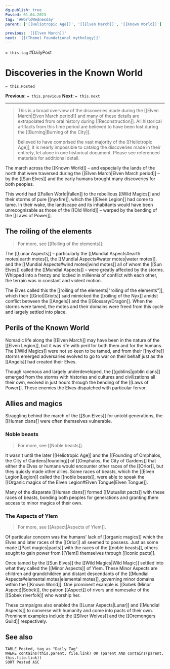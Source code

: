 ```yaml
---
dg-publish: true
Posted: 01.04.2023
tag: '#WorldWednesday'
parent: ['[[Heliotropic Age]]', '[[Elven March]]', '[[Known World]]']

previous: '[[Elven March]]'
next: '[[(Theme) Foundational mythology]]'
---
```

`= this.tag` #DailyPost
# Discoveries in the Known World
`= this.Posted`

**Previous:** `= this.previous`
**Next:** `= this.next`

---

> This is a broad overview of the discoveries made during the [[Elven March|Elven March period]] and many of these details are extrapolated from oral history during [[Reconstruction]]. All historical artifacts from this time period are believed to have been lost during the [[Burning|Burning of the City]].
>
> Believed to have comprised the vast majority of the [[Heliotropic Age]], it is nearly impossible to catalog the discoveries made in their entirety, let alone in one historical document. Please see referenced materials for additional detail.

The march across the [[Known World]] – and especially the lands of the north that were traversed during the [[Elven March|Elven March period]] – by the [[Sun Elves]] and the early humans brought many discoveries for both peoples.

This world had [[Fallen World|fallen]] to the rebellious [[Wild Magics]] and their storms of pure [[nyxfire]], which the [[Elven Legion]] had come to tame. In their wake, the landscape and its inhabitants would have been unrecognizable as those of the [[Old World]] – warped by the bending of the [[Laws of Power]].

## The roiling of the elements

> For more, see [[Roiling of the elements]].

The [[Lunar Aspects]] – particularly the [[Mundial Aspects#earth motes|earth motes]], the [[Mundial Aspects#water motes|water motes]], and the [[Mundial Aspects#wind motes|wind motes]] all of whom the [[Sun Elves]] called the [[Mundial Aspects]] – were greatly affected by the storms. Whipped into a frenzy and locked in millennia of conflict with each other, the terrain was in constant and violent motion.

The Elves called this the [[roiling of the elements|"roiling of the elements"]], which their [[Griot|Griots]] said mimicked the [[roiling of the Nyx]] amidst conflict between the [[Angels]] and the [[Glossary/Dragon]]. When the storms were tamed, the motes and their domains were freed from this cycle and largely settled into place.

## Perils of the Known World

Nomadic life along the [[Elven March]] may have been in the nature of the [[Elven Legion]], but it was rife with peril for both them and for the humans. The [[Wild Magics]] were not so keen to be tamed, and from their [[nyxfire]] storms emerged adversaries evolved to go to war on their behalf just as the [[Angels]] had created their Elves.

Though ravenous and largely underdeveloped, the [[goblins|goblin clans]] emerged from the storms with histories and cultures and civilizations all their own, evolved in just hours through the bending of the [[Laws of Power]]. These enemies the Elves dispatched with particular fervor.

## Allies and magics

Straggling behind the march of the [[Sun Elves]] for untold generations, the [[Human clans]] were often themselves vulnerable.

### Noble beasts

> For more, see [[Noble beasts]].

It wasn't until the later [[Heliotropic Age]] and the [[Founding of Omphalos, the City of Gardens|founding]] of [[Omphalos, the City of Gardens]] that either the Elves or humans would encounter other races of the [[Orior]], but they quickly made other allies. Some races of beasts, which the [[Elven Legion|Legion]] called the [[noble beasts]], were able to speak the [[Organic magics of the Elven Legion#Elven Tongue|Elven Tongue]].

Many of the disparate [[Human clans]] formed [[Mutualist pacts]] with these races of beasts, bonding both peoples for generations and granting them access to minor magics of their own.

### The Aspects of Ylem

> For more, see [[Aspect|Aspects of Ylem]].

Of particular concern was the humans' lack of [[organic magics]] which the Elves and later races of the [[Orior]] all seemed to possess. Just as some made [[Pact magics|pacts]] with the races of the [[noble beasts]], others sought to gain power from [[Ylem]] themselves through [[iconic pacts]].

Once tamed by the [[Sun Elves]] the [[Wild Magics|Wild Magic]] settled into what they called the [[Minor Aspects]] of Ylem. These Minor Aspects are children and grandchildren and distant descendants of the [[Mundial Aspects#elemental motes|elemental motes]], governing minor domains within the [[Known World]]. One prominent example is [[Sobek (Minor Aspect)|Sobek]], the patron [[Aspect]] of rivers and namesake of the [[Sobek riverfolk]] who worship her.

These campaigns also enabled the [[Lunar Aspects|Lunar]] and [[Mundial Aspects]] to converse with humanity and come into pacts of their own. Prominent examples include the [[Silver Wolves]] and the [[Oremongers Guild]] respectively.

## See also
```dataview
TABLE Posted, tag as "Daily Tag"
WHERE contains(this.parent, file.link) OR (parent AND contains(parent, this.file.link))
SORT Posted ASC
```